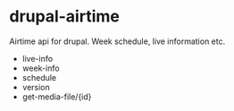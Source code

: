 drupal-airtime
=======

Airtime api for drupal. Week schedule, live information etc.


* live-info
* week-info
* schedule
* version
* get-media-file/{id}
